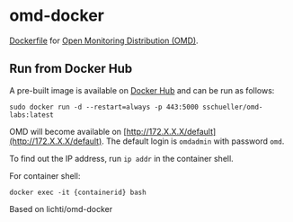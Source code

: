 omd-docker
==========

[Dockerfile](https://www.docker.com) for [Open Monitoring Distribution (OMD)](http://omdistro.org).

Run from Docker Hub
-------------------

A pre-built image is available on [Docker Hub](https://hub.docker.com/r/sschueller/omd-labs/) and can be run as follows:

    sudo docker run -d --restart=always -p 443:5000 sschueller/omd-labs:latest

OMD will become available on [http://172.X.X.X/default](http://172.X.X.X/default).
The default login is `omdadmin` with password `omd`.

To find out the IP address, run `ip addr` in the container shell.

For container shell:

    docker exec -it {containerid} bash

Based on lichti/omd-docker


